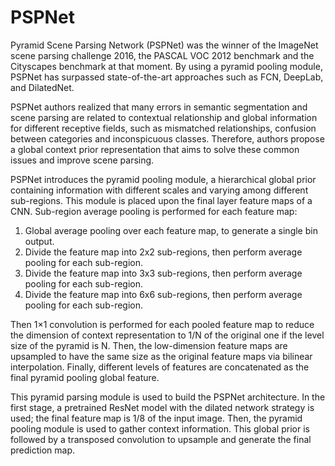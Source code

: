 # PSPNet

Pyramid Scene Parsing Network (PSPNet) was the winner of the ImageNet scene parsing challenge 2016, the PASCAL VOC 2012 benchmark and the Cityscapes benchmark at that moment. By using a pyramid pooling module, PSPNet has surpassed state-of-the-art approaches such as FCN, DeepLab, and DilatedNet.

PSPNet authors realized that many errors in semantic segmentation and scene parsing are related to contextual relationship and global information for different receptive fields, such as mismatched relationships, confusion between categories and inconspicuous classes. Therefore, authors propose a global context prior representation that aims to solve these common issues and improve scene parsing.

PSPNet introduces the pyramid pooling module, a hierarchical global prior containing information with different scales and varying among different sub-regions. This module is placed upon the final layer feature maps of a CNN. Sub-region average pooling is performed for each feature map:
 
1. Global average pooling over each feature map, to generate a single bin output.
2. Divide the feature map into 2x2 sub-regions, then perform average pooling for each sub-region.
3. Divide the feature map into 3x3 sub-regions, then perform average pooling for each sub-region.
4. Divide the feature map into 6x6 sub-regions, then perform average pooling for each sub-region.

Then 1×1 convolution is performed for each pooled feature map to reduce the dimension of context representation to 1/N of the original one if the level size of the pyramid is N. Then, the low-dimension feature maps are upsampled to have the same size as the original feature maps via bilinear interpolation. Finally, different levels of features are concatenated as the final pyramid pooling global feature.

This pyramid parsing module is used to build the PSPNet architecture. In the first stage, a pretrained ResNet model with the dilated network strategy is used; the final feature map is 1/8 of the input image. Then, the pyramid pooling module is used to gather context information. This global prior is followed by a transposed convolution to upsample and generate the final prediction map.